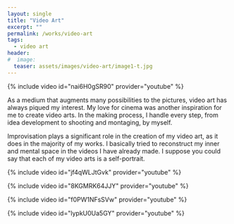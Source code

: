 ```yaml
---
layout: single
title: "Video Art"
excerpt: ""
permalink: /works/video-art
tags:
  - video art
header:
#  image: 
  teaser: assets/images/video-art/image1-t.jpg
---
```


{% include video id="nai6H0gSR90" provider="youtube" %}


As a medium that augments many possibilities to the pictures, video art has always piqued my interest. My love for cinema was another inspiration for me to create video arts. In the making process, I handle every step, from idea development to shooting and montaging, by myself.

Improvisation plays a significant role in the creation of my video art, as it does in the majority of my works. I basically tried to reconstruct my inner and mental space in the videos I have already made. I suppose you could say that each of my video arts is a self-portrait.


{% include video id="jf4qWLJtGvk" provider="youtube" %}


{% include video id="8KGMRK64JJY" provider="youtube" %}


{% include video id="f0PW1NFsSVw" provider="youtube" %}


{% include video id="lypkU0Ua5GY" provider="youtube" %}